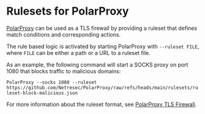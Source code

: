 # Rulesets for PolarProxy
[PolarProxy](https://www.netresec.com/?page=PolarProxy) can be used as a TLS firewall by providing a ruleset that defines match conditions and corresponding actions.

The rule based logic is activated by starting PolarProxy with `--ruleset FILE`, where `FILE` can be either a path or a URL to a ruleset file.

As an example, the following command will start a SOCKS proxy on port 1080 that blocks traffic to malicious domains:

`PolarProxy --socks 1080 --ruleset https://github.com/Netresec/PolarProxy/raw/refs/heads/main/rulesets/ruleset-block-malicious.json`

For more information about the ruleset format, see [PolarProxy TLS Firewall](https://www.netresec.com/?page=TlsFirewall).
